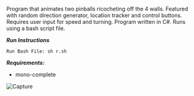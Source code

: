 Program that animates two pinballs ricocheting off the 4 walls. Featured with random direction generator, location tracker and control buttons. Requires user input for speed and turning. Program written in C#. Runs using a bash script file.

***Run Instructions***
```
Run Bash File: sh r.sh
```

***Requirements:***
- mono-complete

![Capture](https://user-images.githubusercontent.com/78053016/204056424-20b96435-0809-46ff-8cc0-96d984e6b71a.PNG)




